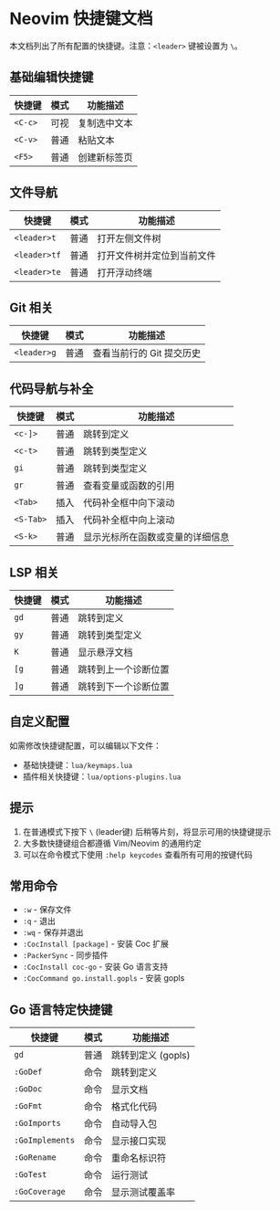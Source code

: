 # Neovim 快捷键文档

本文档列出了所有配置的快捷键。注意：`<leader>` 键被设置为 `\`。

## 基础编辑快捷键

| 快捷键 | 模式 | 功能描述 |
|--------|------|----------|
| `<C-c>` | 可视 | 复制选中文本 |
| `<C-v>` | 普通 | 粘贴文本 |
| `<F5>` | 普通 | 创建新标签页 |

## 文件导航

| 快捷键 | 模式 | 功能描述 |
|--------|------|----------|
| `<leader>t` | 普通 | 打开左侧文件树 |
| `<leader>tf` | 普通 | 打开文件树并定位到当前文件 |
| `<leader>te` | 普通 | 打开浮动终端 |

## Git 相关

| 快捷键 | 模式 | 功能描述 |
|--------|------|----------|
| `<leader>g` | 普通 | 查看当前行的 Git 提交历史 |

## 代码导航与补全

| 快捷键 | 模式 | 功能描述 |
|--------|------|----------|
| `<c-]>` | 普通 | 跳转到定义 |
| `<c-t>` | 普通 | 跳转到类型定义 |
| `gi` | 普通 | 跳转到类型定义 |
| `gr` | 普通 | 查看变量或函数的引用 |
| `<Tab>` | 插入 | 代码补全框中向下滚动 |
| `<S-Tab>` | 插入 | 代码补全框中向上滚动 |
| `<S-k>` | 普通 | 显示光标所在函数或变量的详细信息 |

## LSP 相关

| 快捷键 | 模式 | 功能描述 |
|--------|------|----------|
| `gd` | 普通 | 跳转到定义 |
| `gy` | 普通 | 跳转到类型定义 |
| `K` | 普通 | 显示悬浮文档 |
| `[g` | 普通 | 跳转到上一个诊断位置 |
| `]g` | 普通 | 跳转到下一个诊断位置 |

## 自定义配置

如需修改快捷键配置，可以编辑以下文件：

- 基础快捷键：`lua/keymaps.lua`
- 插件相关快捷键：`lua/options-plugins.lua`

## 提示

1. 在普通模式下按下 `\` (leader键) 后稍等片刻，将显示可用的快捷键提示
2. 大多数快捷键组合都遵循 Vim/Neovim 的通用约定
3. 可以在命令模式下使用 `:help keycodes` 查看所有可用的按键代码

## 常用命令

- `:w` - 保存文件
- `:q` - 退出
- `:wq` - 保存并退出
- `:CocInstall [package]` - 安装 Coc 扩展
- `:PackerSync` - 同步插件
- `:CocInstall coc-go` - 安装 Go 语言支持
- `:CocCommand go.install.gopls` - 安装 gopls

## Go 语言特定快捷键

| 快捷键 | 模式 | 功能描述 |
|--------|------|----------|
| `gd` | 普通 | 跳转到定义 (gopls) |
| `:GoDef` | 命令 | 跳转到定义 |
| `:GoDoc` | 命令 | 显示文档 |
| `:GoFmt` | 命令 | 格式化代码 |
| `:GoImports` | 命令 | 自动导入包 |
| `:GoImplements` | 命令 | 显示接口实现 |
| `:GoRename` | 命令 | 重命名标识符 |
| `:GoTest` | 命令 | 运行测试 |
| `:GoCoverage` | 命令 | 显示测试覆盖率 |
  